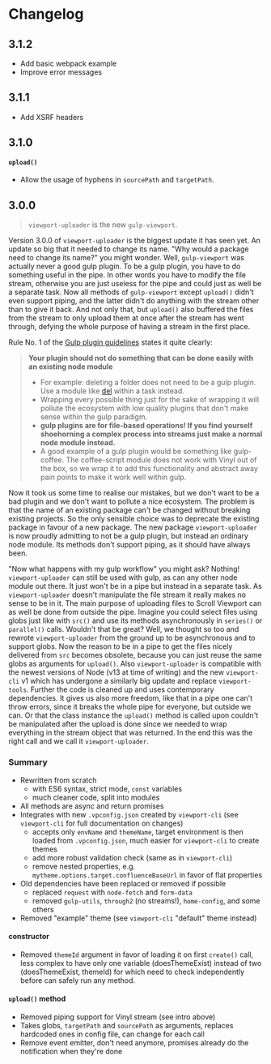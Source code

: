 # Changelog

## 3.1.2

- Add basic webpack example
- Improve error messages

## 3.1.1

- Add XSRF headers

## 3.1.0

#### `upload()`

- Allow the usage of hyphens in `sourcePath` and `targetPath`.

## 3.0.0

> `viewport-uploader` is the new `gulp-viewport`.

Version 3.0.0 of `viewport-uploader` is the biggest update it has seen yet. An update so big that it needed to change its name. "Why would a package need to change its name?" you might wonder. Well, `gulp-viewport` was actually never a good gulp plugin. To be a gulp plugin, you have to do something useful in the pipe. In other words you have to modify the file stream, otherwise you are just useless for the pipe and could just as well be a separate task. Now all methods of `gulp-viewport` except `upload()` didn't even support piping, and the latter didn't do anything with the stream other than to give it back. And not only that, but `upload()` also buffered the files from the stream to only upload them at once after the stream has went through, defying the whole purpose of having a stream in the first place.

Rule No. 1 of the [Gulp plugin guidelines](https://github.com/gulpjs/gulp/blob/master/docs/writing-a-plugin/guidelines.md) states it quite clearly:

> **Your plugin should not do something that can be done easily with an existing node module**
>   - For example: deleting a folder does not need to be a gulp plugin. Use a module like [del](https://github.com/sindresorhus/del) within a task instead.
>   - Wrapping every possible thing just for the sake of wrapping it will pollute the ecosystem with low quality plugins that don't make sense within the gulp paradigm.
>   - **gulp plugins are for file-based operations! If you find yourself shoehorning a complex process into streams just make a normal node module instead.**
>   - A good example of a gulp plugin would be something like gulp-coffee. The coffee-script module does not work with Vinyl out of the box, so we wrap it to add this functionality and abstract away pain points to make it work well within gulp.

Now it took us some time to realise our mistakes, but we don't want to be a bad plugin and we don't want to pollute a nice ecosystem. The problem is that the name of an existing package can't be changed without breaking existing projects. So the only sensible choice was to deprecate the existing package in favour of a new package. The new package `viewport-uploader` is now proudly admitting to not be a gulp plugin, but instead an ordinary node module. Its methods don't support piping, as it should have always been.

"Now what happens with my gulp workflow" you might ask? Nothing! `viewport-uploader` can still be used with gulp, as can any other node module out there. It just won't be in a pipe but instead in a separate task. As `viewport-uploader` doesn't manipulate the file stream it really makes no sense to be in it. The main purpose of uploading files to Scroll Viewport can as well be done from outside the pipe. Imagine you could select files using globs just like with `src()` and use its methods asynchronously in `series()` or `parallel()` calls. Wouldn't that be great? Well, we thought so too and rewrote `viewport-uploader` from the ground up to be asynchronous and to support globs. Now the reason to be in a pipe to get the files nicely delivered from `src` becomes obsolete, because you can just reuse the same globs as arguments for `upload()`. Also `viewport-uploader` is compatible with the newest versions of Node (v13 at time of writing) and the new `viewport-cli` v1 which has undergone a similarly big update and replace `viewport-tools`. Further the code is cleaned up and uses contemporary dependencies. It gives us also more freedom, like that in a pipe one can't throw errors, since it breaks the whole pipe for everyone, but outside we can. Or that the class instance the `upload()` method is called upon couldn't be manipulated after the upload is done since we needed to wrap everything in the stream object that was returned. In the end this was the right call and we call it `viewport-uploader`.

### Summary

- Rewritten from scratch
    - with ES6 syntax, strict mode, `const` variables
    - much cleaner code, split into modules
- All methods are async and return promises
- Integrates with new `.vpconfig.json` created by `viewport-cli` (see `viewport-cli` for full documentation on changes)
    - accepts only `envName` and `themeName`, target environment is then loaded from `.vpconfig.json`, much easier for `viewport-cli` to create themes
    - add more robust validation check (same as in `viewport-cli`)
    - remove nested properties, e.g. `mytheme.options.target.confluenceBaseUrl` in favor of flat properties
- Old dependencies have been replaced or removed if possible
    - replaced `request` with `node-fetch` and `form-data`
    - removed `gulp-utils`, `through2` (no streams!), `home-config`, and some others
- Removed "example" theme (see `viewport-cli` "default" theme instead)

#### constructor

- Removed `themeId` argument in favor of loading it on first `create()` call, less complex to have only one variable (doesThemeExist) instead of two (doesThemeExist, themeId) for which need to check independently before can safely run any method.

#### `upload()` method

- Removed piping support for Vinyl stream (see intro above)
- Takes globs, `targetPath` and `sourcePath` as arguments, replaces hardcoded ones in config file, can change for each call
- Remove event emitter, don't need anymore, promises already do the notification when they're done
